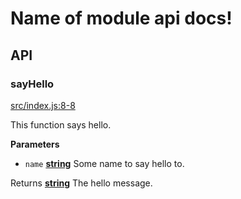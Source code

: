 # Name of module api docs!

## API

<!-- Generated by documentation.js. Update this documentation by updating the source code. -->

### sayHello

[src/index.js:8-8](https://github.com/KrimzenNinja/npm-module-template/blob/9d3485fd98c5783cba675c502d1cf3ae958a5c39/src/index.js#L8-L8 "Source code on GitHub")

This function says hello.

**Parameters**

-   `name` **[string](https://developer.mozilla.org/en-US/docs/Web/JavaScript/Reference/Global_Objects/String)** Some name to say hello to.

Returns **[string](https://developer.mozilla.org/en-US/docs/Web/JavaScript/Reference/Global_Objects/String)** The hello message.
